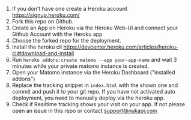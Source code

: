 1. If you don't have one create a Heroku account https://signup.heroku.com/
2. Fork this repo on Github.
3. Create an App on Heroku via the Heroku Web-Ui and connect your Github Account with the Heroku app
4. Choose the forked repo for the deployment.
5. Install the heroku cli https://devcenter.heroku.com/articles/heroku-cli#download-and-install
6. Run `heroku addons:create matomo --app your-app-name` and wait 3 minutes while your private matomo instance is created.
7. Open your Matomo instance via the Heroku Dashboard ("installed addons")
8. Replace the tracking snippet in `index.html` with the shown one and commit and push it to your git repo. If you have not activated auto deployment, you need to manually deploy via the heroku app.
9. Check if Reailtime tracking shows your visit on your app. If not please open an issue in this repo or contact support@nukapi.com
